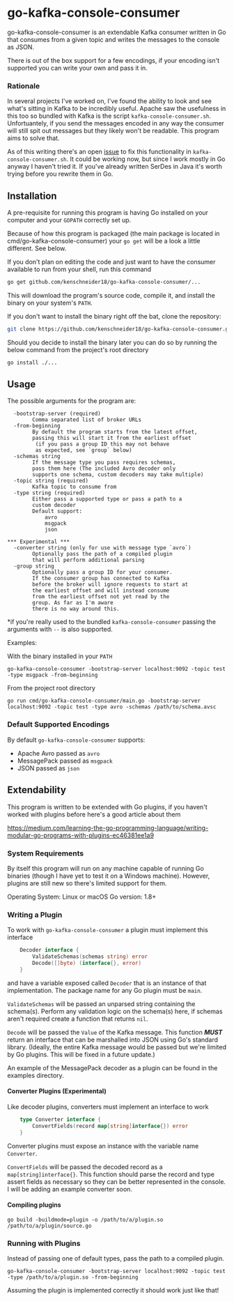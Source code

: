 # go-kafka-console-consumer

go-kafka-console-consumer is an extendable Kafka consumer written in Go that consumes from a given topic and writes the messages to the console as JSON.

There is out of the box support for a few encodings, if your encoding isn't supported you can write your own and pass it in.

### Rationale
In several projects I've worked on, I've found the ability to look and see what's sitting in Kafka to be incredibly useful. Apache saw the usefulness in this too so bundled with Kafka is the script `kafka-console-consumer.sh`. Unfortuantely, if you send the messages encoded in any way the consumer will still spit out messages but they likely won't be readable. This program aims to solve that.

As of this writing there's an open [issue](https://issues.apache.org/jira/browse/KAFKA-2526) to fix this functionality in `kafka-console-consumer.sh`. It could be working now, but since I work mostly in Go anyway I haven't tried it. If you've already written SerDes in Java it's worth trying before you rewrite them in Go.


## Installation
A pre-requisite for running this program is having Go installed on your computer and your `GOPATH` correctly set up.

Because of how this program is packaged (the main package is located in cmd/go-kafka-console-consumer) your `go get` will be a look a little different. See below.

If you don't plan on editing the code and just want to have the consumer available to run from your shell, run this command

```sh
go get github.com/kenschneider18/go-kafka-console-consumer/...
```

This will download the program's source code, compile it, and install the binary on your system's `PATH`.

If you don't want to install the binary right off the bat, clone the repository:

```sh
git clone https://github.com/kenschneider18/go-kafka-console-consumer.git
```

Should you decide to install the binary later you can do so by running the below command from the project's root directory

```sh
go install ./...
```

## Usage

The possible arguments for the program are:

```
  -bootstrap-server (required)
  		Comma separated list of broker URLs
  -from-beginning
  		By default the program starts from the latest offset,
  		passing this will start it from the earliest offset
  		 (if you pass a group ID this may not behave
  		 as expected, see `group` below)
  -schemas string
    	If the message type you pass requires schemas,
    	pass them here (The included Avro decoder only
    	supports one schema, custom decoders may take multiple)
  -topic string (required)
    	Kafka topic to consume from
  -type string (required)
    	Either pass a supported type or pass a path to a
		custom decoder
    	Default support:
    		avro
    		msgpack
    		json

*** Experimental ***
  -converter string (only for use with message type `avro`)
  		Optionally pass the path of a compiled plugin
		that will perform additional parsing
  -group string
  		Optionally pass a group ID for your consumer.
  		If the consumer group has connected to Kafka
  		before the broker will ignore requests to start at
  		the earliest offset and will instead consume
  		from the earliest offset not yet read by the
  		group. As far as I'm aware
  		there is no way around this.
```

*if you're really used to the bundled `kafka-console-consumer` passing the arguments with `--` is also supported.

Examples:

With the binary installed in your `PATH`

```
go-kafka-console-consumer -bootstrap-server localhost:9092 -topic test -type msgpack -from-beginning
```

From the project root directory

```
go run cmd/go-kafka-console-consumer/main.go -bootstrap-server localhost:9092 -topic test -type avro -schemas /path/to/schema.avsc
```

### Default Supported Encodings

By default `go-kafka-console-consumer` supports:

- Apache Avro passed as `avro`
- MessagePack passed as `msgpack`
- JSON passed as `json`

## Extendability

This program is written to be extended with Go plugins, if you haven't worked with plugins before here's a good article about them

https://medium.com/learning-the-go-programming-language/writing-modular-go-programs-with-plugins-ec46381ee1a9

### System Requirements

By itself this program will run on any machine capable of running Go binaries (though I have yet to test it on a Windows machine). However, plugins are still new so there's limited support for them.

Operating System: Linux or macOS
Go version: 1.8+

### Writing a Plugin

To work with `go-kafka-console-consumer` a plugin must implement this interface

```go
	Decoder interface {
		ValidateSchemas(schemas string) error
		Decode([]byte) (interface{}, error)
	}
```
and have a variable exposed called `Decoder` that is an instance of that implementation. The package name for any Go plugin must be `main`.

`ValidateSchemas` will be passed an unparsed string containing the schema(s). Perform any validation logic on the schema(s) here, if schemas aren't required create a function that returns `nil`.

`Decode` will be passed the `Value` of the Kafka message. This function ***MUST*** return an interface that can be marshalled into JSON using Go's standard library. (Ideally, the entire Kafka message would be passed but we're limited by Go plugins. This will be fixed in a future update.)

An example of the MessagePack decoder as a plugin can be found in the examples directory.

#### Converter Plugins (Experimental)

Like decoder plugins, converters must implement an interface to work

```go
	type Converter interface {
		ConvertFields(record map[string]interface{}) error
	}
```

Converter plugins must expose an instance with the variable name `Converter`.

`ConvertFields` will be passed the decoded record as a `map[string]interface{}`. This function should parse the record and type assert fields as necessary so they can be better represented in the console. I will be adding an example converter soon.

#### Compiling plugins

```
go build -buildmode=plugin -o /path/to/a/plugin.so /path/to/a/plugin/source.go
```

### Running with Plugins

Instead of passing one of default types, pass the path to a compiled plugin.

```
go-kafka-console-consumer -bootstrap-server localhost:9092 -topic test -type /path/to/a/plugin.so -from-beginning
```

Assuming the plugin is implemented correctly it should work just like that!
